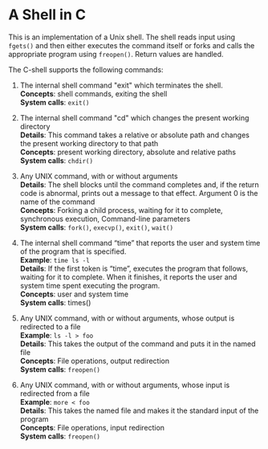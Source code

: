 # A Shell in C

This is an implementation of a Unix shell. The shell reads input using `fgets()` and then either executes the command itself or forks and calls the appropriate program using `freopen()`. Return values are handled. 

The C-shell supports the following commands:

1. The internal shell command "exit" which terminates the shell.  
   **Concepts**: shell commands, exiting the shell  
   **System calls**: `exit()`  
 
2. The internal shell command "cd" which changes the present working directory  
   **Details**: This command takes a relative or absolute path and changes the present working directory to that path  
   **Concepts**: present working directory, absolute and relative paths  
   **System calls**: `chdir()`  
 
3. Any UNIX command, with or without arguments  
   **Details**: The shell blocks until the command completes and, if the return code is abnormal, prints out a message to that effect. Argument 0 is the name of the command  
   **Concepts**: Forking a child process, waiting for it to complete, synchronous execution, Command-line parameters  
   **System calls**: `fork()`, `execvp()`, `exit()`, `wait()`  
 
4. The internal shell command “time” that reports the user and system time of the program that is specified.  
   **Example**:  `time ls -l`  
   **Details**: If the first token is “time”, executes the program that follows, waiting for it to complete. When it finishes, it reports the user and system time spent executing the program.  
   **Concepts**: user and system time  
   **System calls**: times()  
 
5. Any UNIX command, with or without arguments, whose output is redirected to a file  
   **Example**: `ls -l > foo`  
   **Details**: This takes the output of the command and puts it in the named file  
   **Concepts**: File operations, output redirection  
   **System calls**: `freopen()`  
 
6. Any UNIX command, with or without arguments, whose input is redirected from a file  
   **Example**:  `more < foo`  
   **Details**: This takes the named file and makes it the standard input of the program  
   **Concepts**: File operations, input redirection  
   **System calls**: `freopen()`  
 
